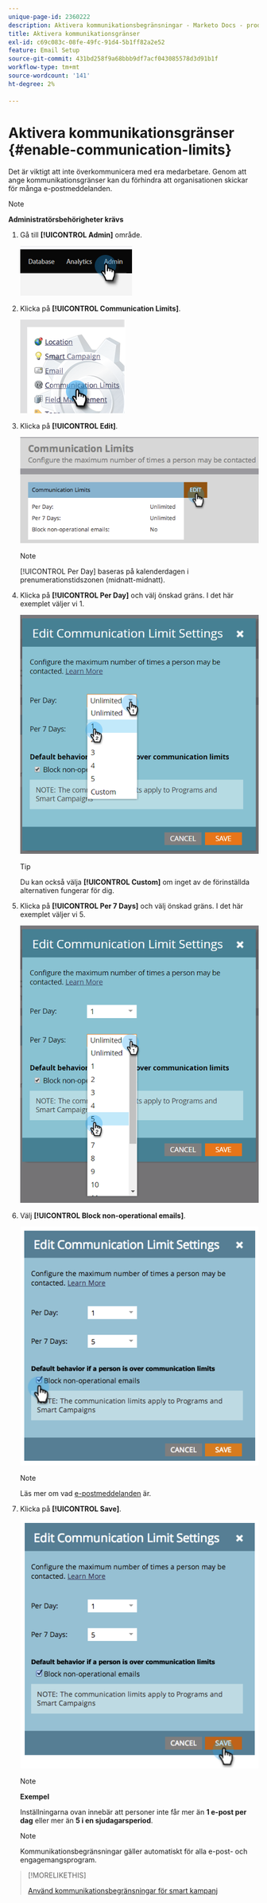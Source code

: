 ```yaml
---
unique-page-id: 2360222
description: Aktivera kommunikationsbegränsningar - Marketo Docs - produktdokumentation
title: Aktivera kommunikationsgränser
exl-id: c69c083c-08fe-49fc-91d4-5b1ff82a2e52
feature: Email Setup
source-git-commit: 431bd258f9a68bbb9df7acf043085578d3d91b1f
workflow-type: tm+mt
source-wordcount: '141'
ht-degree: 2%

---
```


# Aktivera kommunikationsgränser {#enable-communication-limits}

Det är viktigt att inte överkommunicera med era medarbetare. Genom att ange kommunikationsgränser kan du förhindra att organisationen skickar för många e-postmeddelanden.

>[!NOTE]
>
>**Administratörsbehörigheter krävs**

1. Gå till **[!UICONTROL Admin]** område.

   ![](assets/enable-communication-limits-1.png)

1. Klicka på **[!UICONTROL Communication Limits]**.

   ![](assets/enable-communication-limits-2.png)

1. Klicka på **[!UICONTROL Edit]**.

   ![](assets/enable-communication-limits-3.png)

   >[!NOTE]
   >
   >[!UICONTROL Per Day] baseras på kalenderdagen i prenumerationstidszonen (midnatt-midnatt).

1. Klicka på **[!UICONTROL Per Day]** och välj önskad gräns. I det här exemplet väljer vi 1.

   ![](assets/enable-communication-limits-4.png)

   >[!TIP]
   >
   >Du kan också välja **[!UICONTROL Custom]** om inget av de förinställda alternativen fungerar för dig.

1. Klicka på **[!UICONTROL Per 7 Days]** och välj önskad gräns. I det här exemplet väljer vi 5.

   ![](assets/enable-communication-limits-5.png)

1. Välj **[!UICONTROL Block non-operational emails]**.

   ![](assets/enable-communication-limits-6.png)

   >[!NOTE]
   >
   >Läs mer om vad [e-postmeddelanden](/help/marketo/product-docs/email-marketing/general/functions-in-the-editor/make-an-email-operational.md) är.

1. Klicka på **[!UICONTROL Save]**.

   ![](assets/enable-communication-limits-7.png)

   >[!NOTE]
   >
   >**Exempel**
   >
   >Inställningarna ovan innebär att personer inte får mer än **1 e-post per dag** eller mer än **5 i en sjudagarsperiod**.

   >[!NOTE]
   >
   >Kommunikationsbegränsningar gäller automatiskt för alla e-post- och engagemangsprogram.

>[!MORELIKETHIS]
>
>[Använd kommunikationsbegränsningar för smart kampanj](/help/marketo/product-docs/core-marketo-concepts/smart-campaigns/using-smart-campaigns/apply-communication-limits-to-smart-campaign.md)

